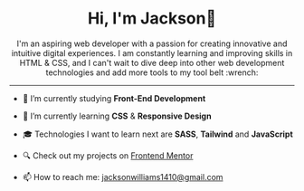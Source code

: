 # <div align="center"> Hi, I'm Jackson👋</div>
<div align="center"> I'm an aspiring web developer with a passion for creating innovative and intuitive digital experiences. I am constantly learning and improving skills in HTML & CSS, and I can't wait to dive deep into other web development technologies and add more tools to my tool belt :wrench:</div>

<hr>


- 🔭 I’m currently studying **Front-End Development**

- 🌱 I’m currently learning **CSS** & **Responsive Design**

- :mortar_board: Technologies I want to learn next are **SASS**, **Tailwind** and **JavaScript**

- :mag: Check out my projects on [Frontend Mentor](https://www.frontendmentor.io/profile/JackoWill)

- 📫 How to reach me: jacksonwilliams1410@gmail.com

